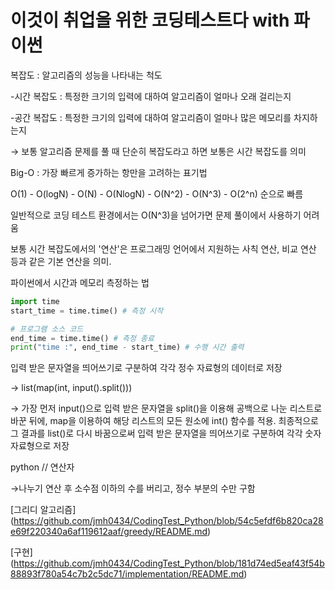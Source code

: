 # 이것이 취업을 위한 코딩테스트다 with 파이썬

복잡도 : 알고리즘의 성능을 나타내는 척도 

-시간 복잡도 : 특정한 크기의 입력에 대하여 알고리즘이 얼마나 오래 걸리는지

-공간 복잡도 : 특정한 크기의 입력에 대하여 알고리즘이 얼마나 많은 메모리를 차지하는지

→ 보통 알고리즘 문제를 풀 때 단순히 복잡도라고 하면 보통은 시간 복잡도를 의미

Big-O : 가장 빠르게 증가하는 항만을 고려하는 표기법

O(1) - O(logN) - O(N) - O(NlogN) - O(N^2) - O(N^3) - O(2^n) 순으로 빠름

일반적으로 코딩 테스트 환경에서는 O(N^3)을 넘어가면 문제 풀이에서 사용하기 어려움

보통 시간 복잡도에서의  '연산'은 프로그래밍 언어에서 지원하는 사칙 연산, 비교 연산 등과 같은 기본 연산을 의미.

파이썬에서 시간과 메모리  측정하는 법

```python
import time
start_time = time.time() # 측정 시작

# 프로그램 소스 코드
end_time = time.time() # 측정 종료
print("time :", end_time - start_time) # 수행 시간 출력

```

입력 받은 문자열을 띄어쓰기로 구분하여 각각 정수 자료형의 데이터로 저장

→ list(map(int, input().split()))

→ 가장 먼저 input()으로 입력 받은 문자열을 split()을 이용해 공백으로 나눈 리스트로 바꾼 뒤에, map을 이용하여 해당 리스트의 모든 원소에 int() 함수를 적용. 최종적으로 그 결과를 list()로 다시 바꿈으로써 입력 받은 문자열을 띄어쓰기로 구분하여 각각 숫자 자료형으로 저장

python // 연산자

→나누기 연산 후 소수점 이하의 수를 버리고, 정수 부분의 수만 구함

[그리디 알고리즘]
(https://github.com/jmh0434/CodingTest_Python/blob/54c5efdf6b820ca28e69f220340a6af119612aaf/greedy/README.md)


[구현]
(https://github.com/jmh0434/CodingTest_Python/blob/181d74ed5eaf43f54b88893f780a54c7b2c5dc71/implementation/README.md)
